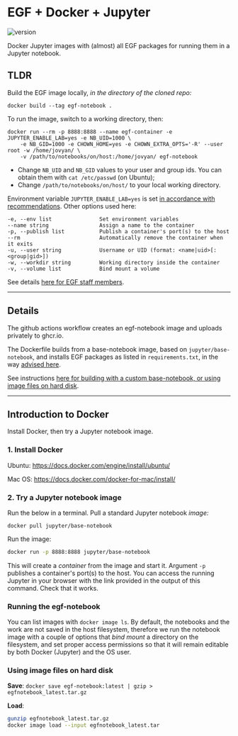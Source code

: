 # EGF + Docker + Jupyter

![version](https://img.shields.io/badge/current_version-0.2.0-blue)

Docker Jupyter images with (almost) all EGF packages for running them in a Jupyter notebook.


## TLDR

Build the EGF image locally, *in the directory of the cloned repo:*

```shell
docker build --tag egf-notebook .
```

To run the image, switch to a working directory, then:

```shell
docker run --rm -p 8888:8888 --name egf-container -e JUPYTER_ENABLE_LAB=yes -e NB_UID=1000 \
    -e NB_GID=1000 -e CHOWN_HOME=yes -e CHOWN_EXTRA_OPTS='-R' --user root -w /home/jovyan/ \
    -v /path/to/notebooks/on/host:/home/jovyan/ egf-notebook
```

* Change `NB_UID` and `NB_GID` values to your user and group ids. You can obtain them with `cat /etc/passwd` (on Ubuntu);
* Change `/path/to/notebooks/on/host/` to your local working directory.

Environment variable `JUPYTER_ENABLE_LAB=yes` is set [in accordance with recommendations](https://github.com/jupyter/docker-stacks#jupyter-notebook-deprecation-notice). Other options used here:

```shell
-e, --env list               Set environment variables
--name string                Assign a name to the container
-p, --publish list           Publish a container's port(s) to the host
--rm                         Automatically remove the container when it exits
-u, --user string            Username or UID (format: <name|uid>[:<group|gid>])
-w, --workdir string         Working directory inside the container
-v, --volume list            Bind mount a volume
```

See details [here for EGF staff members](EGF_readme.md).

---

## Details

The github actions workflow creates an egf-notebook image and uploads privately to ghcr.io.

The Dockerfile builds from a base-notebook image, based on `jupyter/base-notebook`, and installs EGF packages as listed in `requirements.txt`, in the way [advised here](https://github.com/docker-library/docs/tree/master/python#how-to-use-this-image).

See instructions [here for building with a custom base-notebook, or using image files on hard disk](EGF_readme.md).

---

## Introduction to Docker

Install Docker, then try a Jupyter notebook image.


### 1. Install Docker

Ubuntu: https://docs.docker.com/engine/install/ubuntu/

Mac OS: https://docs.docker.com/docker-for-mac/install/


### 2. Try a Jupyter notebook image

Run the below in a terminal. Pull a standard Jupyter notebook *image:*

```shell
docker pull jupyter/base-notebook
```

Run the image:

```bash
docker run -p 8888:8888 jupyter/base-notebook
```

This will create a *container* from the image and start it. Argument `-p` publishes a container's port(s) to the host. You can access the running Jupyter in your browser with the link provided in the output of this command. Check that it works.

### Running the egf-notebook

You can list images with `docker image ls`. By default, the notebooks and the work are not saved in the host filesystem, therefore we run the notebook image with a couple of options that *bind mount* a directory on the filesystem, and set proper access permissions so that it will remain editable by both Docker (Jupyter) and the OS user.

### Using image files on hard disk

**Save**: `docker save egf-notebook:latest | gzip > egfnotebook_latest.tar.gz`

**Load**:

```bash
gunzip egfnotebook_latest.tar.gz
docker image load --input egfnotebook_latest.tar
```

